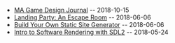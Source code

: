 
+ [MA Game Design Journal](ma_journal.html) -- 2018-10-15
+ [Landing Party: An Escape Room](landing_party.html) -- 2018-06-06
+ [Build Your Own Static Site Generator](static_site.html) -- 2018-06-06
+ [Intro to Software Rendering with SDL2](soft_render_sdl2.html) -- 2018-05-24
